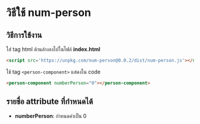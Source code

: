 
# วิธีใช้ num-person

## วิธีการใช้งาน

ใส่ tag html ด้านล่างลงไปในไฟล์ **index.html**

```html
<script src='https://unpkg.com/num-person@0.0.2/dist/num-person.js'></script>
```

ใช้ tag  `<person-component>` แสดงใน code

```html
<person-component numberPerson="0"></person-component>
```

## รายชื่อ attribute ที่กำหนดได้
- **numberPerson**: กำหนดค่าเป็น 0
